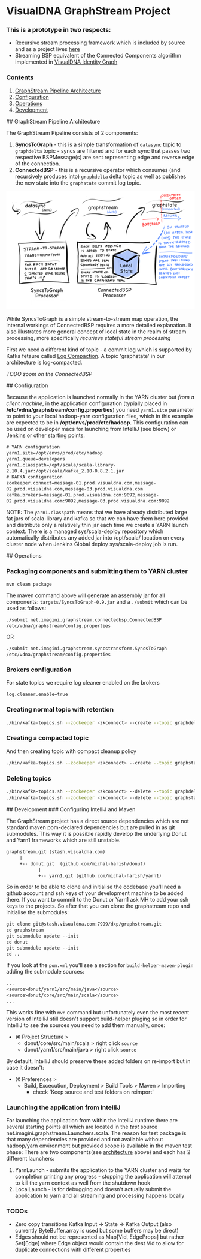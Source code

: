 # VisualDNA GraphStream Project

### This is a prototype in two respects:

* Recursive stream processing framework which is included by source and as a project lives [here](https://github.com/michal-harish/donut)
* Streaming BSP equivalent of the Connected Components algorithm implemented in [VisualDNA Identity Graph](http://stash.visualdna.com/projects/DXP/repos/dxp-spark/browse)

### Contents

1. [GraphStream Pipeline Architecture](#architecture)
2. [Configuration](#configuration)
3. [Operations](#operations)
4. [Development](#development)

<a name="architecture">
## GraphStream Pipeline Architecture
</a>

The GraphStream Pipeline consists of 2 components:

1. **SyncsToGraph** - this is a simple transformation of `datasync` topic to `graphdelta` topic - syncs are filtered and for each sync that passes two respective BSPMessage(s) are sent representing edge and reverse edge of the connection.
2. **ConnectedBSP** - this is a recursive operator which consumes (and recursively produces into) `graphdelta` delta topic as well as publishes the new state into the `graphstate` commit log topic.

![hello](doc/GraphStream_architecture.png)

While SyncsToGraph is a simple stream-to-stream map operation, the internal workings of ConnectedBSP requires a more detailed explanation. It also illustrates more general concept of local state in the realm of stream processing, more specifically *recurisve stateful stream processing*

First we need a different kind of topic - a commit log which is supported by Kafka fetaure called [Log  Compaction](https://cwiki.apache.org/confluence/display/KAFKA/Log+Compaction). A topic 'graphstate' in our architecture is log-compacted.

*TODO zoom on the ConnectedBSP*


<a name="configuration">
## Configuration
</a>

Because the application is launched normally in the YARN cluster but *from a client machine*, in the application configuration (typially placed in **/etc/vdna/graphstream/config.properties**) you need `yarn1.site` parameter to point to your local hadoop-yarn configuration files, which in this example are expected to be in **/opt/envs/prod/etc/hadoop**. This configuration can be used on developer macs for launching from IntelliJ (see bleow) or Jenkins or other starting points.

```
# YARN configuration
yarn1.site=/opt/envs/prod/etc/hadoop
yarn1.queue=developers
yarn1.classpath=/opt/scala/scala-library-2.10.4.jar:/opt/scala/kafka_2.10-0.8.2.1.jar
# KAFKA configuration
zookeeper.connect=message-01.prod.visualdna.com,message-02.prod.visualdna.com,message-03.prod.visualdna.com
kafka.brokers=message-01.prod.visualdna.com:9092,message-02.prod.visualdna.com:9092,message-03.prod.visualdna.com:9092
```

NOTE: The `yarn1.classpath` means that we have already distributed large fat jars of scala-library and kafka so that we can have them here provided and distribute only a relatively thin jar each time we create a YARN launch context. There is a managed sys/scala-deploy repository which automatically distributes any added jar into /opt/scala/ location on every cluster node when Jenkins Global deploy sys/scala-deploy job is run.

<a name="operations">
## Operations
</a>

### Packaging components and submitting them to YARN cluster
```
mvn clean package
```
The maven command above will generate an assembly jar for all components: `targets/SyncsToGraph-0.9.jar` and a `./submit` which can be used as follows:  

```
./submit net.imagini.graphstream.connectedbsp.ConnectedBSP /etc/vdna/graphstream/config.properties
```

OR

```
./submit net.imagini.graphstream.syncstransform.SyncsToGraph /etc/vdna/graphstream/config.properties
```

### Brokers configuration
For state topics we require log cleaner enabled on the brokers

```server.properties
log.cleaner.enable=true
```

### Creating normal topic with retention

```bash
./bin/kafka-topics.sh --zookeeper <zkconnect> --create --topic graphdelta --partitions 32 --replication-factor 1 --config cleanup.policy=delete
```

### Creating a compacted topic
And then creating topic with compact cleanup policy
```bash
./bin/kafka-topics.sh --zookeeper <zkconnect> --create --topic graphstate --partitions 32 --replication-factor 1 --config cleanup.policy=compact
```

### Deleting topics

```bash
./bin/kafka-topics.sh --zookeeper <zkconnect> --delete --topic graphdelta
./bin/kafka-topics.sh --zookeeper <zkconnect> --delete --topic graphstate
```


<a name="development">
## Development
</a>
### Configuring IntelliJ and Maven 

The GraphStream project has a direct source dependencies which are not standard maven pom-declared dependencies
 but are pulled in as git submodules. This way it is possible rapidly develop the underlying Donut and Yarn1 frameworks
 which are still unstable. 

```
graphstream.git (stash.visualdna.com)
     |
     +-- donut.git  (github.com/michal-harish/donut)
            |
            +-- yarn1.git (github.com/michal-harish/yarn1)
```

So in order to be able to clone and initialise the codebase you'll need a github account and ssh keys of your
development machine to be added there. If you want to commit to the Donut or Yarn1 ask MH to add your ssh keys
to the projects. So after that you can clone the graphstream repo and initialise the submodules:

```
git clone git@stash.visualdna.com:7999/dxp/graphstream.git
cd graphstream
git submodule update --init
cd donut
git submodule update --init
cd ..
```

If you look at the `pom.xml` you'll see a section for `build-helper-maven-plugin` adding the submodule sources:

```
...
<source>donut/yarn1/src/main/java</source>
<source>donut/core/src/main/scala</source>
...
```

This works fine with `mvn` command but unfortunately even the most recent version of IntelliJ still doesn't support build-helper pluging so in order for IntelliJ to see the sources you need to add them manually, once:

* ⌘ Project Structure >
	* donut/core/src/main/scala > right click `source`
	* donut/yarn1/src/main/java > right click `source`

By default, IntelliJ should preserve these added folders on re-import but in case it doesn't:

* ⌘ Preferences > 
	* Build, Excecution, Deployment > Build Tools > Maven > Importing
  		* check 'Keep source and test folders on reimport'


### Launching the application from IntelliJ

For launching the application from within the IntelliJ runtime there are several starting points all which are located in the *test* source net.imagini.graphstream.Launchers.scala.
The reason for test package is that many dependencies are provided and not available without hadoop/yarn environment but provided scope is available in the maven test phase:
There are two components(see [architecture](#architecture) above) and each has 2 different launchers:

1. YarnLaunch - submits the application to the YARN cluster and waits for completion printing any progress - stopping the application will attempt to kill the yarn context as well from the shutdown hook
2. LocalLaunch - is for debugging and doesn't actually submit the application to yarn and all streaming and processing happens locally

### TODOs

- Zero copy transitions Kafka Input -> State -> Kafka Output (also currently ByteBuffer.array is used but some buffers may be direct)
- Edges should not be represented as Map[Vid, EdgeProps] but rather Set[Edge] where Edge object would contain the dest Vid to allow for duplicate connections with different properties 
